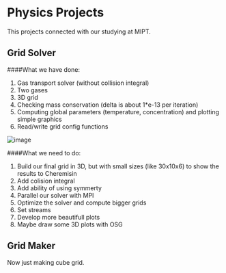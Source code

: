 Physics Projects
================
This projects connected with our studying at MIPT.

Grid Solver
----------------

####What we have done:
1. Gas transport solver (without collision integral)
2. Two gases
3. 3D grid
4. Checking mass conservation (delta is about 1*e-13 per iteration)
5. Computing global parameters (temperature, concentration) and plotting simple graphics
6. Read/write grid config functions

![image](https://dl.dropboxusercontent.com/u/59969938/Images/%D0%A1%D0%BD%D0%B8%D0%BC%D0%BE%D0%BA%20%D1%8D%D0%BA%D1%80%D0%B0%D0%BD%D0%B0%20%D0%BE%D1%82%202013-12-07%2019%3A25%3A06.png)

####What we need to do:
1. Build our final grid in 3D, but with small sizes (like 30x10x6) to show the results to Cheremisin
2. Add colision integral
3. Add ability of using symmerty
4. Parallel our solver with MPI
5. Optimize the solver and compute bigger grids
6. Set streams
7. Develop more beautifull plots
8. Maybe draw some 3D plots with OSG

Grid Maker
----------------
Now just making cube grid.
